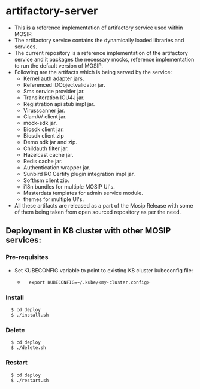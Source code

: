 # artifactory-server

* This is a reference implementation of artifactory service used within MOSIP.
* The artifactory service contains the dynamically loaded libraries and services. 
* The current repository is a reference implementation of the artifactory service and it packages the necessary mocks, reference implementation to run the default version of MOSIP.
* Following are the artifacts which is being served by the service:
    * Kernel auth adapter jars.
    * Referenced IDObjectvalidator jar.
    * Sms service provider jar.
    * Transliteration ICU4J jar.
    * Registration api stub impl jar.
    * Virusscanner jar.
    * ClamAV client jar.
    * mock-sdk jar.
    * Biosdk client jar.
    * Biosdk client zip
    * Demo sdk jar and zip.
    * Childauth filter jar.
    * Hazelcast cache jar.
    * Redis cache jar.
    * Authentication wrapper jar.
    * Sunbird RC Certify plugin integration impl jar.
    * Softhsm client zip.
    * i18n bundles for multiple MOSIP UI's.
    * Masterdata templates for admin service module.
    * themes for multiple UI's.
* All these artifacts are released as a part of the Mosip Release with some of them being taken from open sourced repository as per the need.

## Deployment in K8 cluster with other MOSIP services:
### Pre-requisites
* Set KUBECONFIG variable to point to existing K8 cluster kubeconfig file:
    * ```
        export KUBECONFIG=~/.kube/<my-cluster.config>
      ```
### Install
  ```
    $ cd deploy
    $ ./install.sh
   ```
### Delete
  ```
    $ cd deploy
    $ ./delete.sh
   ```
### Restart
  ```
    $ cd deploy
    $ ./restart.sh
   ```
